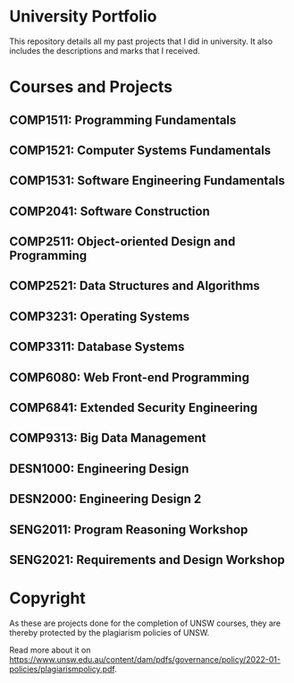 # University Portfolio
This repository details all my past projects that I did in university. It also includes the descriptions and marks that I received.

# Courses and Projects
## COMP1511: Programming Fundamentals

## COMP1521: Computer Systems Fundamentals

## COMP1531: Software Engineering Fundamentals

## COMP2041: Software Construction

## COMP2511: Object-oriented Design and Programming

## COMP2521: Data Structures and Algorithms

## COMP3231: Operating Systems

## COMP3311: Database Systems

## COMP6080: Web Front-end Programming

## COMP6841: Extended Security Engineering

## COMP9313: Big Data Management

## DESN1000: Engineering Design

## DESN2000: Engineering Design 2

## SENG2011: Program Reasoning Workshop

## SENG2021: Requirements and Design Workshop


# Copyright 
As these are projects done for the completion of UNSW courses, they are thereby protected by the plagiarism policies of UNSW.

Read more about it on https://www.unsw.edu.au/content/dam/pdfs/governance/policy/2022-01-policies/plagiarismpolicy.pdf.
